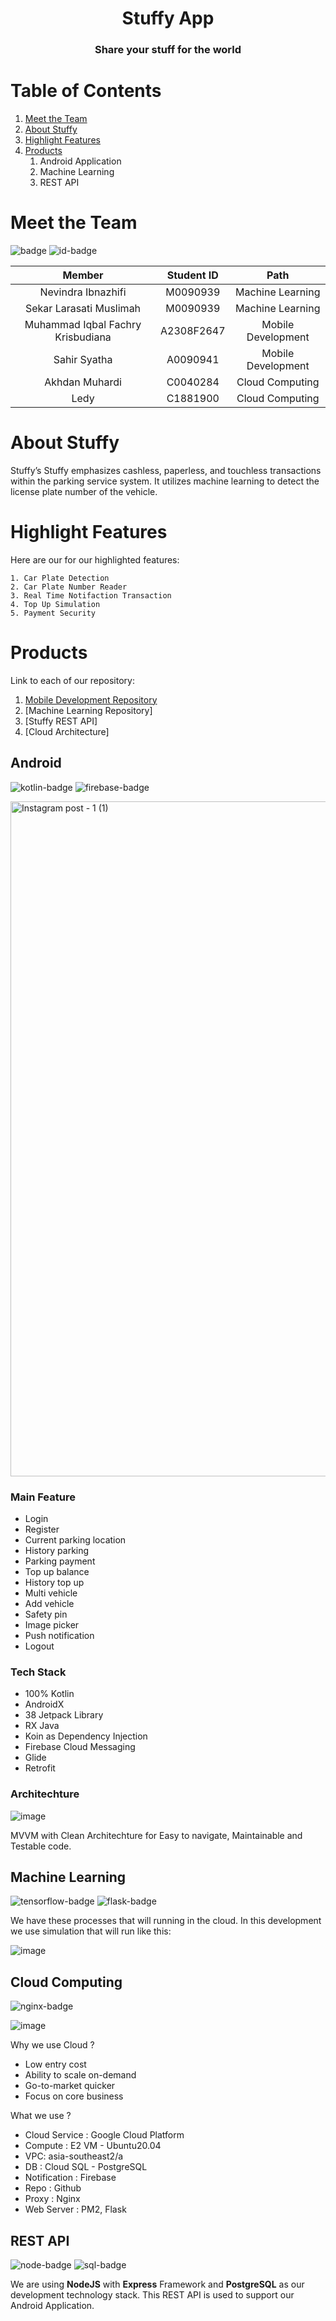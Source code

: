 
<p align="center">
  <h1 align="center">Stuffy App</h1>
  <h3 align="center">Share your stuff for the world </h3>

</p>

# Table of Contents
1. [Meet the Team](#Meet-the-Team)
2. [About Stuffy](#About-Stuffy)   
3. [Highlight Features](#Highlight-Features)
4. [Products](#Products)
    1. Android Application
    2. Machine Learning
    3. REST API

# Meet the Team
![badge](https://img.shields.io/badge/Team-Stuffy-blue)
![id-badge](https://img.shields.io/badge/C22-PS089-blue)

|         Member              | Student ID |        Path        |
| :--------------------:      | :--------: | :----------------: | 
|   Nevindra Ibnazhifi        |  M0090939  |  Machine Learning  | 
|   Sekar Larasati Muslimah   |  M0090939  |  Machine Learning  |   
|  Muhammad Iqbal Fachry Krisbudiana      |  A2308F2647  | Mobile Development |       
|  Sahir Syatha               |  A0090941  | Mobile Development |         
|     Akhdan Muhardi          |  C0040284  |  Cloud Computing   |          
|          Ledy               |  C1881900  |  Cloud Computing   |              

# About Stuffy

Stuffy’s Stuffy emphasizes cashless, paperless, and touchless transactions within the parking service system. It utilizes machine learning to detect the license plate number of the vehicle.

# Highlight Features

Here are our for our highlighted features:

```
1. Car Plate Detection
2. Car Plate Number Reader
3. Real Time Notifaction Transaction
4. Top Up Simulation
5. Payment Security
```

# Products

Link to each of our repository:
1. [Mobile Development Repository](https://github.com/iqbalfachry/Stuffy)
2. [Machine Learning Repository]
3. [Stuffy REST API]
4. [Cloud Architecture]

## Android
![kotlin-badge] ![firebase-badge]

<img width="1080" alt="Instagram post - 1 (1)" src="https://user-images.githubusercontent.com/50267658/120613025-05f91500-c480-11eb-99ce-67d3ff792875.png">

### Main Feature

<ul>
  <li>Login</li>
  <li>Register</li>
  <li>Current parking location</li>
  <li>History parking</li>
  <li>Parking payment</li>
  <li>Top up balance</li>
  <li>History top up</li>
  <li>Multi vehicle</li>
  <li>Add vehicle</li>
  <li>Safety pin</li>
  <li>Image picker</li>
  <li>Push notification</li>
  <li>Logout</li>
</ul>

### Tech Stack

<ul>
  <li>100% Kotlin</li>
  <li>AndroidX</li>
  <li>38 Jetpack Library</li>
  <li>RX Java</li>
  <li>Koin as Dependency Injection</li>
  <li>Firebase Cloud Messaging</li>
  <li>Glide</li>
  <li>Retrofit</li>
</ul>

### Architechture

![image](https://user-images.githubusercontent.com/50267658/120593219-5b75f780-c469-11eb-8568-f29f5d3892bd.png)

MVVM with Clean Architechture for Easy to navigate, Maintainable and Testable code.

## Machine Learning

![tensorflow-badge] ![flask-badge]

We have these processes that will running in the cloud. In this development we use simulation that will run like this:

![image](images/payment_flow.png)

## Cloud Computing
![nginx-badge]

![image](images/arsitektur.png)

Why we use Cloud ?
- Low entry cost
- Ability to scale on-demand
- Go-to-market quicker
- Focus on core business

What we use ?
- Cloud Service : Google Cloud Platform
- Compute : E2 VM - Ubuntu20.04
- VPC: asia-southeast2/a
- DB : Cloud SQL - PostgreSQL
- Notification : Firebase
- Repo : Github
- Proxy : Nginx
- Web Server : PM2, Flask

## REST API
![node-badge] ![sql-badge] 

We are using **NodeJS** with **Express** Framework and **PostgreSQL** as our development technology stack. This REST API
is used to support our Android Application.


[tensorflow-badge]: https://img.shields.io/badge/Tensorflow-Object%20Detection-FF6F00?style=flat&logo=Tensorflow
[flask-badge]: https://img.shields.io/badge/REST%20API-NextInt%20API-FF6F00?style=flat&logo=flask
[kotlin-badge]: https://img.shields.io/badge/Android-NextInt%20Application-FF6F00?style=flat&logo=kotlin
[firebase-badge]: https://img.shields.io/badge/Android-Notification%20Sender-FF6F00?style=flat&logo=firebase
[node-badge]: https://img.shields.io/badge/REST%20API-NextInt%20API-FF6F00?style=flat&logo=express
[sql-badge]: https://img.shields.io/badge/REST%20API-NextInt%20API-FF6F00?style=flat&logo=postgresql

[nginx-badge]: https://img.shields.io/badge/Cloud%20Computing-Nginx-FF6F00?style=flat&logo=nginx
[gcp-badge]: https://img.shields.io/badge/Cloud%20Computing-Nginx-FF6F00?style=flat&logo=nginx
